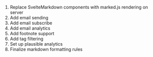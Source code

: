 1) Replace SvelteMarkdown components with marked.js rendering on server
2) Add email sending
3) Add email subscribe
4) Add email analytics
5) Add footnote support
6) Add tag filtering
7) Set up plausible analytics
8) Finalize markdown formatting rules
